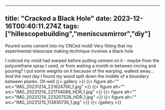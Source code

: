 
---
title: "Cracked a Black Hole"
date: 2023-12-16T00:40:11.274Z
tags: ["hillescopebuilding","meniscusmirror","diy"]
---
Poured some cement into my CNCed mold! Very fitting that my experimental telescope making technique involves a black hole

I noticed my mold had warped before putting cement on it - maybe from the polyurethane spray I used, or from waiting a month in between cncing and pouring? I put some weights on it because of the warping, walked away... And the next day I found my wood split down the middle of a boundary between planks. Oh well
{{< gallery >}}
{{< figure alt="" src="IMG_20231214_221624700_1.jpg" >}}
{{< figure alt="" src="IMG_20231214_221734089_HDR_1.jpg" >}}
{{< figure alt="" src="IMG_20231214_223207526_HDR_1.jpg" >}}
{{< figure alt="" src="IMG_20231215_113830730_1.jpg" >}}
{{< /gallery >}}


